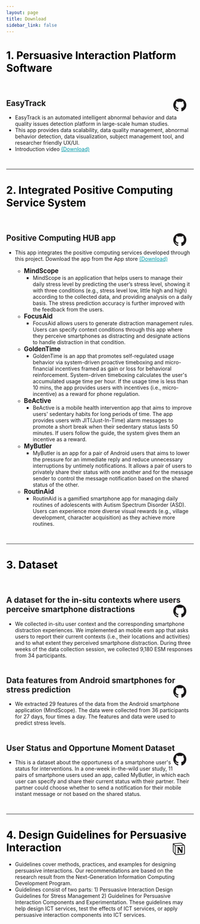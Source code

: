 ```yaml
---
layout: page
title: Download
sidebar_link: false
---
```


# <a name="download1" style="color:black;text-decoration:none"><b> 1. Persuasive Interaction Platform Software </b></a>
<br/>

## <b>EasyTrack</b> <a href = "https://github.com/Qobiljon/ET_Dashboard" ><img src="github.png" alt="Github Page" style="float:right;margin-right:20px;width:35px;height:35px;" ></a>
  * EasyTrack is an automated intelligent abnormal behavior and data quality issues detection platform in large-scale human studies.
  * This app provides data scalability, data quality management, abnormal behavior detection, data visualization, subject management tool, and researcher friendly UX/UI.
  * Introduction video <a href = "https://drive.google.com/file/d/18u3kPfgMehUNmyBhb_XnMB4V-AkQv429/view" style ="color:#0097A7;">(Download)</a>
<br/>
<hr color="gray" noshade/>

# <a name="download2" style="color:black;text-decoration:none"><b> 2. Integrated Positive Computing Service System </b></a>
<br/>

## <b>Positive Computing HUB app</b> <a href = "https://github.com/alice-iceberg/Positive-Computing-Hub" ><img src="github.png" alt="Github Page" style="float:right;margin-right:20px;width:35px;height:35px;" ></a>

  * This app integrates the positive computing services developed through this project. Download the app from the App store <a href = "https://play.google.com/store/apps/details?id=com.imcl.dtx" style ="color:#0097A7;">(Download)</a>

      * <big><b>MindScope</b></big>
          * MindScope is an application that helps users to manage their daily stress level by predicting the user’s stress level, showing it with three conditions (e.g., stress level low, little high and high) according to the collected data, and providing analysis on a daily basis. The stress prediction accuracy is further improved with the feedback from the users.  
      * <big><b>FocusAid</b></big>
          * FocusAid allows users to generate distraction management rules. Users can specify context conditions through this app where they perceive smartphones as distracting and designate actions to handle distraction in that condition.
      *  <big><b>GoldenTime</b></big>
          * GoldenTime is an app that promotes self-regulated usage behavior via system-driven proactive timeboxing and micro-financial incentives framed as gain or loss for behavioral reinforcement. System-driven timeboxing calculates the user's accumulated usage time per hour. If the usage time is less than 10 mins, the app provides users with incentives (i.e., micro-incentive) as a reward for phone regulation.
      *  <big><b>BeActive</b></big>
          * BeActive is a mobile health intervention app that aims to improve users' sedentary habits for long periods of time. The app provides users with JIT(Just-In-Time) alarm messages to promote a short break when their sedentary status lasts 50 minutes. If users follow the guide, the system gives them an incentive as a reward.
      * <big><b>MyButler</b></big>
          * MyButler is an app for a pair of Android users that aims to lower the pressure for an immediate reply and reduce unnecessary interruptions by untimely notifications. It allows a pair of users to privately share their status with one another and for the message sender to control the message notification based on the shared status of the other.
      * <big><b>RoutinAid</b></big>
          * RoutinAid is a gamified smartphone app for managing daily routines of adolescents with Autism Spectrum Disorder (ASD). Users can experience more diverse visual rewards (e.g., village development, character acquisition) as they achieve more routines.
<br/>
<hr color="gray" noshade/>

# <a name="download3" style="color:black;text-decoration:none"><b> 3. Dataset </b></a>
<br/>

## <b>A dataset for the in-situ contexts where users perceive smartphone distractions</b> <a href = "https://github.com/Kaist-ICLab/positive-computing-dataset-distracting-context" ><img src="github.png" alt="Github Page" style="float:right;margin-right:20px;width:35px;height:35px;" ></a>
  * We collected in-situ user context and the corresponding smartphone distraction experiences. We implemented an mobile esm app that asks users to report their current contexts (i.e., their locations and activities) and to what extent they perceived smartphone distraction. During three weeks of the data collection session, we collected 9,180 ESM responses from 34 participants.
<br/><br/>

## <b>Data features from Android smartphones for stress prediction</b> <a href = "https://github.com/Ajou-HCI-Lab/MindScope" ><img src="github.png" alt="Github Page" style="float:right;margin-right:20px;width:px35;height:35px;" ></a>
  * We extracted 29 features of the data from the Android smartphone application (MindScope). The data were collected from 36 participants for 27 days, four times a day. The features and data were used to predict stress levels.
<br/><br/>

## <b>User Status and Opportune Moment Dataset</b> <a href = "https://github.com/nmsl-kaist/mybutler-dataset" ><img src="github.png" alt="Github Page" style="float:right;margin-right:20px;width:35px;height:35px;" ></a>
  * This is a dataset about the opportuness of a smartphone user's status for interventions. In a one-week in-the-wild user study, 11 pairs of smartphone users used an app, called MyButler, in which each user can specify and share their current status with their partner. Their partner could choose whether to send a notification for their mobile instant message or not based on the shared status.
<br/>

<hr color="gray" noshade/>

# <a name="download4" style="color:black;text-decoration:none"><b> 4. Design Guidelines for Persuasive Interaction </b></a> <a href = "https://twkim24.notion.site/Design-guidelines-for-persuasive-interaction-service-system-design-abf585bbd2834ccbb2ce23c897514c72" ><img src="notion.png" alt="Notion Page" style="float:right;margin-right:20px;width:40px;height:40px;" ></a><br/>
  * Guidelines cover methods, practices, and examples for designing persuasive interactions. Our recommendations are based on the research result from the Next-Generation Information Computing Development Program.
  * Guidelines consist of two parts: 1) Persuasive Interaction Design Guidelines for Stress Management 2) Guidelines for Persuasive Interaction Components and Experimentation. These guidelines may help design ICT services, test the effects of ICT services, or apply persuasive interaction components into ICT services.
<br/><br/><br/><br/><br/><br/><br/><br/><br/><br/><br/><br/><br/><br/><br/>